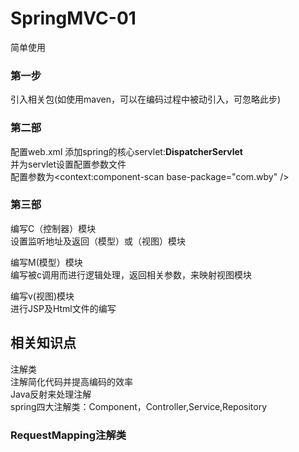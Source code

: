 # SpringMVC-01
简单使用

### 第一步
引入相关包(如使用maven，可以在编码过程中被动引入，可忽略此步)


### 第二部
配置web.xml
添加spring的核心servlet:**DispatcherServlet**  <br/>
并为servlet设置配置参数文件 <br/>
配置参数为<context:component-scan base-package="com.wby" />

### 第三部
编写C（控制器）模块 <br/>
设置监听地址及返回（模型）或（视图）模块 <br/>

编写M(模型）模块 <br/>
编写被c调用而进行逻辑处理，返回相关参数，来映射视图模块 <br/>

编写v(视图)模块 <br/>
进行JSP及Html文件的编写


## 相关知识点
注解类 <br/>
注解简化代码并提高编码的效率 <br/>
Java反射来处理注解 <br/>
spring四大注解类：Component，Controller,Service,Repository <br/>

### RequestMapping注解类

